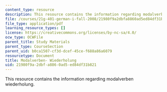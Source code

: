 ```yaml
---
content_type: resource
description: This resource contains the information regarding modalverben wiederholung.
file: /courses/21g-401-german-i-fall-2008/21980f9a2dbfa8860ad5ed84df31b821_MIT21G_401F08_modalverb.pdf
file_type: application/pdf
learning_resource_types: []
license: https://creativecommons.org/licenses/by-nc-sa/4.0/
ocw_type: OCWFile
parent_title: Study Materials
parent_type: CourseSection
parent_uid: b0ca1507-cf3d-dcef-45ce-f688a86a6079
resourcetype: Document
title: Modalverben- Wiederholung
uid: 21980f9a-2dbf-a886-0ad5-ed84df31b821
---
```

This resource contains the information regarding modalverben wiederholung.